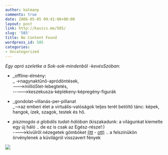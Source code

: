 ```yaml
---
author: kalmanp
comments: true
date: 2006-05-05 09:41:08+00:00
layout: post
link: http://kavics.me/585/
slug: '585'
title: No Content Found
wordpress_id: 585
categories:
- Uncategorized
---
```


_Egy apró szeletke a Sok-sok-mindenből -kevésSzóban:_






  * _offline-élmény:  
_ ->nagynaktűnő-apródöntések,  
--->millió5let-lebegtetés,  
----->keszekusza-képlékeny-képregény-figurák


  * _gondolat-villanás-per-pillanat  
_-->az emberi élet a virtuális-valóságok teljes terét betöltő tánc: képek, hangok, ízek, szagok, testek és hő.


  * _piszmogás a globális tudat-hálóban_ (kiszakadunk: a világunkat kiemelte egy új háló .. de ez is csak az Egész-része!:)  
---->kívülről nézegetek gömböket [(itt](http://images.google.co.hu/images?q=sphere&svnum=10&hl=hu&lr=&newwindow=1&start=20&sa=N) - [ott)](http://www.flickr.com/photos/tags/sphere/interesting/) .. a felszínükön örvénylenek a küvilágról visszavert fények



![](http://kavics.freeblog.hu/Files/!!gworld.JPG)
